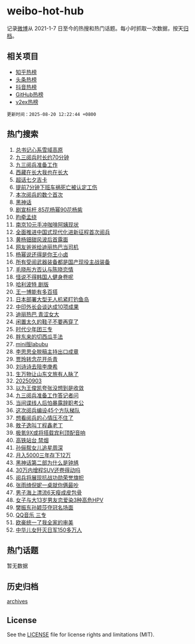 # weibo-hot-hub

记录[微博](https://www.weibo.com)从 2021-1-7 日至今的热搜和热门话题。每小时抓取一次数据，按天[归档](archives)。

## 相关项目

- [知乎热榜](https://github.com/lonnyzhang423/zhihu-hot-hub)
- [头条热榜](https://github.com/lonnyzhang423/toutiao-hot-hub)
- [抖音热榜](https://github.com/lonnyzhang423/douyin-hot-hub)
- [GitHub热榜](https://github.com/lonnyzhang423/github-hot-hub)
- [v2ex热榜](https://github.com/lonnyzhang423/v2ex-hot-hub)


`更新时间：2025-08-20 12:22:44 +0800`

## 热门搜索

1. [总书记心系雪域高原](https://m.weibo.cn/search?containerid=100103type%3D1%26t%3D10%26q%3D%23%E6%80%BB%E4%B9%A6%E8%AE%B0%E5%BF%83%E7%B3%BB%E9%9B%AA%E5%9F%9F%E9%AB%98%E5%8E%9F%23&stream_entry_id=51&isnewpage=1&extparam=seat%3D1%26q%3D%2523%25E6%2580%25BB%25E4%25B9%25A6%25E8%25AE%25B0%25E5%25BF%2583%25E7%25B3%25BB%25E9%259B%25AA%25E5%259F%259F%25E9%25AB%2598%25E5%258E%259F%2523%26pos%3D0%26stream_entry_id%3D51%26c_type%3D51%26dgr%3D0%26filter_type%3Drealtimehot%26cate%3D10103%26display_time%3D1755663762%26pre_seqid%3D17556637628490577044143)
1. [九三阅兵时长约70分钟](https://m.weibo.cn/search?containerid=100103type%3D1%26t%3D10%26q%3D%23%E4%B9%9D%E4%B8%89%E9%98%85%E5%85%B5%E6%97%B6%E9%95%BF%E7%BA%A670%E5%88%86%E9%92%9F%23&stream_entry_id=31&isnewpage=1&extparam=seat%3D1%26q%3D%2523%25E4%25B9%259D%25E4%25B8%2589%25E9%2598%2585%25E5%2585%25B5%25E6%2597%25B6%25E9%2595%25BF%25E7%25BA%25A670%25E5%2588%2586%25E9%2592%259F%2523%26dgr%3D0%26realpos%3D1%26filter_type%3Drealtimehot%26pos%3D0%26band_rank%3D1%26flag%3D2%26c_type%3D31%26lcate%3D5001%26stream_entry_id%3D31%26cate%3D5001%26display_time%3D1755663762%26pre_seqid%3D17556637628490577044143)
1. [九三阅兵准备工作](https://m.weibo.cn/search?containerid=100103type%3D1%26t%3D10%26q%3D%23%E4%B9%9D%E4%B8%89%E9%98%85%E5%85%B5%E5%87%86%E5%A4%87%E5%B7%A5%E4%BD%9C%23&stream_entry_id=31&isnewpage=1&extparam=seat%3D1%26q%3D%2523%25E4%25B9%259D%25E4%25B8%2589%25E9%2598%2585%25E5%2585%25B5%25E5%2587%2586%25E5%25A4%2587%25E5%25B7%25A5%25E4%25BD%259C%2523%26dgr%3D0%26realpos%3D2%26filter_type%3Drealtimehot%26pos%3D1%26band_rank%3D2%26flag%3D0%26c_type%3D31%26lcate%3D5001%26stream_entry_id%3D31%26cate%3D5001%26display_time%3D1755663762%26pre_seqid%3D17556637628490577044143)
1. [西藏在长大我也在长大](https://m.weibo.cn/search?containerid=100103type%3D1%26t%3D10%26q%3D%23%E8%A5%BF%E8%97%8F%E5%9C%A8%E9%95%BF%E5%A4%A7%E6%88%91%E4%B9%9F%E5%9C%A8%E9%95%BF%E5%A4%A7%23&stream_entry_id=31&isnewpage=1&extparam=seat%3D1%26q%3D%2523%25E8%25A5%25BF%25E8%2597%258F%25E5%259C%25A8%25E9%2595%25BF%25E5%25A4%25A7%25E6%2588%2591%25E4%25B9%259F%25E5%259C%25A8%25E9%2595%25BF%25E5%25A4%25A7%2523%26dgr%3D0%26realpos%3D3%26filter_type%3Drealtimehot%26pos%3D2%26band_rank%3D3%26flag%3D1%26c_type%3D31%26lcate%3D5001%26stream_entry_id%3D31%26cate%3D5001%26display_time%3D1755663762%26pre_seqid%3D17556637628490577044143)
1. [超话七夕吉卡](https://m.weibo.cn/search?containerid=100103type%3D1%26t%3D10%26q%3D%23%E8%B6%85%E8%AF%9D%E4%B8%83%E5%A4%95%E5%90%89%E5%8D%A1%23&stream_entry_id=31&isnewpage=1&extparam=seat%3D1%26q%3D%2523%25E8%25B6%2585%25E8%25AF%259D%25E4%25B8%2583%25E5%25A4%2595%25E5%2590%2589%25E5%258D%25A1%2523%26adid%3D297443%26band_rank%3D4%26filter_type%3Drealtimehot%26stream_entry_id%3D31%26pos%3D3%26dgr%3D0%26c_type%3D31%26lcate%3D5001%26is_ad_pos%3D1%26cate%3D5001%26display_time%3D1755663762%26pre_seqid%3D17556637628490577044143)
1. [提前7分钟下班车祸死亡被认定工伤](https://m.weibo.cn/search?containerid=100103type%3D1%26t%3D10%26q%3D%23%E6%8F%90%E5%89%8D7%E5%88%86%E9%92%9F%E4%B8%8B%E7%8F%AD%E8%BD%A6%E7%A5%B8%E6%AD%BB%E4%BA%A1%E8%A2%AB%E8%AE%A4%E5%AE%9A%E5%B7%A5%E4%BC%A4%23&stream_entry_id=31&isnewpage=1&extparam=seat%3D1%26q%3D%2523%25E6%258F%2590%25E5%2589%258D7%25E5%2588%2586%25E9%2592%259F%25E4%25B8%258B%25E7%258F%25AD%25E8%25BD%25A6%25E7%25A5%25B8%25E6%25AD%25BB%25E4%25BA%25A1%25E8%25A2%25AB%25E8%25AE%25A4%25E5%25AE%259A%25E5%25B7%25A5%25E4%25BC%25A4%2523%26dgr%3D0%26realpos%3D4%26filter_type%3Drealtimehot%26pos%3D4%26band_rank%3D4%26flag%3D0%26c_type%3D31%26lcate%3D5001%26stream_entry_id%3D31%26cate%3D5001%26display_time%3D1755663762%26pre_seqid%3D17556637628490577044143)
1. [本次阅兵的数个首次](https://m.weibo.cn/search?containerid=100103type%3D1%26t%3D10%26q%3D%23%E6%9C%AC%E6%AC%A1%E9%98%85%E5%85%B5%E7%9A%84%E6%95%B0%E4%B8%AA%E9%A6%96%E6%AC%A1%23&stream_entry_id=31&isnewpage=1&extparam=seat%3D1%26q%3D%2523%25E6%259C%25AC%25E6%25AC%25A1%25E9%2598%2585%25E5%2585%25B5%25E7%259A%2584%25E6%2595%25B0%25E4%25B8%25AA%25E9%25A6%2596%25E6%25AC%25A1%2523%26dgr%3D0%26realpos%3D5%26filter_type%3Drealtimehot%26pos%3D5%26band_rank%3D5%26flag%3D1%26c_type%3D31%26lcate%3D5001%26stream_entry_id%3D31%26cate%3D5001%26display_time%3D1755663762%26pre_seqid%3D17556637628490577044143)
1. [黑神话](https://m.weibo.cn/search?containerid=100103type%3D1%26t%3D10%26q%3D%23%E9%BB%91%E7%A5%9E%E8%AF%9D%23&stream_entry_id=31&isnewpage=1&extparam=seat%3D1%26q%3D%2523%25E9%25BB%2591%25E7%25A5%259E%25E8%25AF%259D%2523%26dgr%3D0%26realpos%3D6%26filter_type%3Drealtimehot%26pos%3D6%26band_rank%3D6%26flag%3D16%26c_type%3D31%26lcate%3D5001%26stream_entry_id%3D31%26cate%3D5001%26display_time%3D1755663762%26pre_seqid%3D17556637628490577044143)
1. [剧宣标杆 85花杨幂90花杨紫](https://m.weibo.cn/search?containerid=100103type%3D1%26t%3D10%26q%3D%E5%89%A7%E5%AE%A3%E6%A0%87%E6%9D%86+85%E8%8A%B1%E6%9D%A8%E5%B9%8290%E8%8A%B1%E6%9D%A8%E7%B4%AB&stream_entry_id=31&isnewpage=1&extparam=seat%3D1%26q%3D%25E5%2589%25A7%25E5%25AE%25A3%25E6%25A0%2587%25E6%259D%2586%252085%25E8%258A%25B1%25E6%259D%25A8%25E5%25B9%258290%25E8%258A%25B1%25E6%259D%25A8%25E7%25B4%25AB%26dgr%3D0%26realpos%3D7%26filter_type%3Drealtimehot%26pos%3D7%26band_rank%3D7%26flag%3D1%26c_type%3D31%26lcate%3D5001%26stream_entry_id%3D31%26cate%3D5001%26display_time%3D1755663762%26pre_seqid%3D17556637628490577044143)
1. [昀牵孟绕](https://m.weibo.cn/search?containerid=100103type%3D1%26t%3D10%26q%3D%23%E6%98%80%E7%89%B5%E5%AD%9F%E7%BB%95%23&stream_entry_id=31&isnewpage=1&extparam=seat%3D1%26q%3D%2523%25E6%2598%2580%25E7%2589%25B5%25E5%25AD%259F%25E7%25BB%2595%2523%26dgr%3D0%26realpos%3D8%26filter_type%3Drealtimehot%26pos%3D8%26band_rank%3D8%26flag%3D1%26c_type%3D31%26lcate%3D5001%26stream_entry_id%3D31%26cate%3D5001%26display_time%3D1755663762%26pre_seqid%3D17556637628490577044143)
1. [南京10元手冲咖啡阿姨现状](https://m.weibo.cn/search?containerid=100103type%3D1%26t%3D10%26q%3D%E5%8D%97%E4%BA%AC10%E5%85%83%E6%89%8B%E5%86%B2%E5%92%96%E5%95%A1%E9%98%BF%E5%A7%A8%E7%8E%B0%E7%8A%B6&stream_entry_id=31&isnewpage=1&extparam=seat%3D1%26q%3D%25E5%258D%2597%25E4%25BA%25AC10%25E5%2585%2583%25E6%2589%258B%25E5%2586%25B2%25E5%2592%2596%25E5%2595%25A1%25E9%2598%25BF%25E5%25A7%25A8%25E7%258E%25B0%25E7%258A%25B6%26dgr%3D0%26realpos%3D9%26filter_type%3Drealtimehot%26pos%3D9%26band_rank%3D9%26flag%3D0%26c_type%3D31%26lcate%3D5001%26stream_entry_id%3D31%26cate%3D5001%26display_time%3D1755663762%26pre_seqid%3D17556637628490577044143)
1. [全面推进中国式现代化进新征程首次阅兵](https://m.weibo.cn/search?containerid=100103type%3D1%26t%3D10%26q%3D%23%E5%85%A8%E9%9D%A2%E6%8E%A8%E8%BF%9B%E4%B8%AD%E5%9B%BD%E5%BC%8F%E7%8E%B0%E4%BB%A3%E5%8C%96%E8%BF%9B%E6%96%B0%E5%BE%81%E7%A8%8B%E9%A6%96%E6%AC%A1%E9%98%85%E5%85%B5%23&stream_entry_id=31&isnewpage=1&extparam=seat%3D1%26q%3D%2523%25E5%2585%25A8%25E9%259D%25A2%25E6%258E%25A8%25E8%25BF%259B%25E4%25B8%25AD%25E5%259B%25BD%25E5%25BC%258F%25E7%258E%25B0%25E4%25BB%25A3%25E5%258C%2596%25E8%25BF%259B%25E6%2596%25B0%25E5%25BE%2581%25E7%25A8%258B%25E9%25A6%2596%25E6%25AC%25A1%25E9%2598%2585%25E5%2585%25B5%2523%26dgr%3D0%26realpos%3D10%26filter_type%3Drealtimehot%26pos%3D10%26band_rank%3D10%26flag%3D1%26c_type%3D31%26lcate%3D5001%26stream_entry_id%3D31%26cate%3D5001%26display_time%3D1755663762%26pre_seqid%3D17556637628490577044143)
1. [黄杨钿甜风波后首露面](https://m.weibo.cn/search?containerid=100103type%3D1%26t%3D10%26q%3D%23%E9%BB%84%E6%9D%A8%E9%92%BF%E7%94%9C%E9%A3%8E%E6%B3%A2%E5%90%8E%E9%A6%96%E9%9C%B2%E9%9D%A2%23&stream_entry_id=31&isnewpage=1&extparam=seat%3D1%26q%3D%2523%25E9%25BB%2584%25E6%259D%25A8%25E9%2592%25BF%25E7%2594%259C%25E9%25A3%258E%25E6%25B3%25A2%25E5%2590%258E%25E9%25A6%2596%25E9%259C%25B2%25E9%259D%25A2%2523%26dgr%3D0%26realpos%3D11%26filter_type%3Drealtimehot%26pos%3D11%26band_rank%3D11%26flag%3D2%26c_type%3D31%26lcate%3D5001%26stream_entry_id%3D31%26cate%3D5001%26display_time%3D1755663762%26pre_seqid%3D17556637628490577044143)
1. [网友爸爸给迪丽热巴当司机](https://m.weibo.cn/search?containerid=100103type%3D1%26t%3D10%26q%3D%23%E7%BD%91%E5%8F%8B%E7%88%B8%E7%88%B8%E7%BB%99%E8%BF%AA%E4%B8%BD%E7%83%AD%E5%B7%B4%E5%BD%93%E5%8F%B8%E6%9C%BA%23&stream_entry_id=31&isnewpage=1&extparam=seat%3D1%26q%3D%2523%25E7%25BD%2591%25E5%258F%258B%25E7%2588%25B8%25E7%2588%25B8%25E7%25BB%2599%25E8%25BF%25AA%25E4%25B8%25BD%25E7%2583%25AD%25E5%25B7%25B4%25E5%25BD%2593%25E5%258F%25B8%25E6%259C%25BA%2523%26dgr%3D0%26realpos%3D12%26filter_type%3Drealtimehot%26pos%3D12%26band_rank%3D12%26flag%3D2%26c_type%3D31%26lcate%3D5001%26stream_entry_id%3D31%26cate%3D5001%26display_time%3D1755663762%26pre_seqid%3D17556637628490577044143)
1. [杨幂说还得是你王小卤](https://m.weibo.cn/search?containerid=100103type%3D1%26t%3D10%26q%3D%23%E6%9D%A8%E5%B9%82%E8%AF%B4%E8%BF%98%E5%BE%97%E6%98%AF%E4%BD%A0%E7%8E%8B%E5%B0%8F%E5%8D%A4%23&stream_entry_id=31&isnewpage=1&extparam=seat%3D1%26q%3D%2523%25E6%259D%25A8%25E5%25B9%2582%25E8%25AF%25B4%25E8%25BF%2598%25E5%25BE%2597%25E6%2598%25AF%25E4%25BD%25A0%25E7%258E%258B%25E5%25B0%258F%25E5%258D%25A4%2523%26dgr%3D0%26realpos%3D13%26filter_type%3Drealtimehot%26pos%3D13%26band_rank%3D13%26flag%3D1%26c_type%3D31%26lcate%3D5001%26stream_entry_id%3D31%26cate%3D5001%26display_time%3D1755663762%26pre_seqid%3D17556637628490577044143)
1. [所有受阅武器装备都是国产现役主战装备](https://m.weibo.cn/search?containerid=100103type%3D1%26t%3D10%26q%3D%23%E6%89%80%E6%9C%89%E5%8F%97%E9%98%85%E6%AD%A6%E5%99%A8%E8%A3%85%E5%A4%87%E9%83%BD%E6%98%AF%E5%9B%BD%E4%BA%A7%E7%8E%B0%E5%BD%B9%E4%B8%BB%E6%88%98%E8%A3%85%E5%A4%87%23&stream_entry_id=31&isnewpage=1&extparam=seat%3D1%26q%3D%2523%25E6%2589%2580%25E6%259C%2589%25E5%258F%2597%25E9%2598%2585%25E6%25AD%25A6%25E5%2599%25A8%25E8%25A3%2585%25E5%25A4%2587%25E9%2583%25BD%25E6%2598%25AF%25E5%259B%25BD%25E4%25BA%25A7%25E7%258E%25B0%25E5%25BD%25B9%25E4%25B8%25BB%25E6%2588%2598%25E8%25A3%2585%25E5%25A4%2587%2523%26dgr%3D0%26realpos%3D14%26filter_type%3Drealtimehot%26pos%3D14%26band_rank%3D14%26flag%3D1%26c_type%3D31%26lcate%3D5001%26stream_entry_id%3D31%26cate%3D5001%26display_time%3D1755663762%26pre_seqid%3D17556637628490577044143)
1. [毛晓彤方否认与陈晓恋情](https://m.weibo.cn/search?containerid=100103type%3D1%26t%3D10%26q%3D%23%E6%AF%9B%E6%99%93%E5%BD%A4%E6%96%B9%E5%90%A6%E8%AE%A4%E4%B8%8E%E9%99%88%E6%99%93%E6%81%8B%E6%83%85%23&stream_entry_id=31&isnewpage=1&extparam=seat%3D1%26q%3D%2523%25E6%25AF%259B%25E6%2599%2593%25E5%25BD%25A4%25E6%2596%25B9%25E5%2590%25A6%25E8%25AE%25A4%25E4%25B8%258E%25E9%2599%2588%25E6%2599%2593%25E6%2581%258B%25E6%2583%2585%2523%26dgr%3D0%26realpos%3D15%26filter_type%3Drealtimehot%26pos%3D15%26band_rank%3D15%26flag%3D2%26c_type%3D31%26lcate%3D5001%26stream_entry_id%3D31%26cate%3D5001%26display_time%3D1755663762%26pre_seqid%3D17556637628490577044143)
1. [怪说不得韩国人健身卷呢](https://m.weibo.cn/search?containerid=100103type%3D1%26t%3D10%26q%3D%E6%80%AA%E8%AF%B4%E4%B8%8D%E5%BE%97%E9%9F%A9%E5%9B%BD%E4%BA%BA%E5%81%A5%E8%BA%AB%E5%8D%B7%E5%91%A2&stream_entry_id=31&isnewpage=1&extparam=seat%3D1%26q%3D%25E6%2580%25AA%25E8%25AF%25B4%25E4%25B8%258D%25E5%25BE%2597%25E9%259F%25A9%25E5%259B%25BD%25E4%25BA%25BA%25E5%2581%25A5%25E8%25BA%25AB%25E5%258D%25B7%25E5%2591%25A2%26dgr%3D0%26realpos%3D16%26filter_type%3Drealtimehot%26pos%3D16%26band_rank%3D16%26flag%3D1%26c_type%3D31%26lcate%3D5001%26stream_entry_id%3D31%26cate%3D5001%26display_time%3D1755663762%26pre_seqid%3D17556637628490577044143)
1. [哈利波特 剧版](https://m.weibo.cn/search?containerid=100103type%3D1%26t%3D10%26q%3D%E5%93%88%E5%88%A9%E6%B3%A2%E7%89%B9+%E5%89%A7%E7%89%88&stream_entry_id=31&isnewpage=1&extparam=seat%3D1%26q%3D%25E5%2593%2588%25E5%2588%25A9%25E6%25B3%25A2%25E7%2589%25B9%2520%25E5%2589%25A7%25E7%2589%2588%26dgr%3D0%26realpos%3D17%26filter_type%3Drealtimehot%26pos%3D17%26band_rank%3D17%26flag%3D1%26c_type%3D31%26lcate%3D5001%26stream_entry_id%3D31%26cate%3D5001%26display_time%3D1755663762%26pre_seqid%3D17556637628490577044143)
1. [王一博能有多百搭](https://m.weibo.cn/search?containerid=100103type%3D1%26t%3D10%26q%3D%23%E7%8E%8B%E4%B8%80%E5%8D%9A%E8%83%BD%E6%9C%89%E5%A4%9A%E7%99%BE%E6%90%AD%23&stream_entry_id=31&isnewpage=1&extparam=seat%3D1%26q%3D%2523%25E7%258E%258B%25E4%25B8%2580%25E5%258D%259A%25E8%2583%25BD%25E6%259C%2589%25E5%25A4%259A%25E7%2599%25BE%25E6%2590%25AD%2523%26dgr%3D0%26realpos%3D18%26filter_type%3Drealtimehot%26pos%3D18%26band_rank%3D18%26flag%3D1%26c_type%3D31%26lcate%3D5001%26stream_entry_id%3D31%26cate%3D5001%26display_time%3D1755663762%26pre_seqid%3D17556637628490577044143)
1. [日本部署大型无人机紧盯钓鱼岛](https://m.weibo.cn/search?containerid=100103type%3D1%26t%3D10%26q%3D%23%E6%97%A5%E6%9C%AC%E9%83%A8%E7%BD%B2%E5%A4%A7%E5%9E%8B%E6%97%A0%E4%BA%BA%E6%9C%BA%E7%B4%A7%E7%9B%AF%E9%92%93%E9%B1%BC%E5%B2%9B%23&stream_entry_id=31&isnewpage=1&extparam=seat%3D1%26q%3D%2523%25E6%2597%25A5%25E6%259C%25AC%25E9%2583%25A8%25E7%25BD%25B2%25E5%25A4%25A7%25E5%259E%258B%25E6%2597%25A0%25E4%25BA%25BA%25E6%259C%25BA%25E7%25B4%25A7%25E7%259B%25AF%25E9%2592%2593%25E9%25B1%25BC%25E5%25B2%259B%2523%26dgr%3D0%26realpos%3D19%26filter_type%3Drealtimehot%26pos%3D19%26band_rank%3D19%26flag%3D1%26c_type%3D31%26lcate%3D5001%26stream_entry_id%3D31%26cate%3D5001%26display_time%3D1755663762%26pre_seqid%3D17556637628490577044143)
1. [中印外长会谈达成10项成果](https://m.weibo.cn/search?containerid=100103type%3D1%26t%3D10%26q%3D%23%E4%B8%AD%E5%8D%B0%E5%A4%96%E9%95%BF%E4%BC%9A%E8%B0%88%E8%BE%BE%E6%88%9010%E9%A1%B9%E6%88%90%E6%9E%9C%23&stream_entry_id=31&isnewpage=1&extparam=seat%3D1%26q%3D%2523%25E4%25B8%25AD%25E5%258D%25B0%25E5%25A4%2596%25E9%2595%25BF%25E4%25BC%259A%25E8%25B0%2588%25E8%25BE%25BE%25E6%2588%259010%25E9%25A1%25B9%25E6%2588%2590%25E6%259E%259C%2523%26dgr%3D0%26realpos%3D20%26filter_type%3Drealtimehot%26pos%3D20%26band_rank%3D20%26flag%3D1%26c_type%3D31%26lcate%3D5001%26stream_entry_id%3D31%26cate%3D5001%26display_time%3D1755663762%26pre_seqid%3D17556637628490577044143)
1. [迪丽热巴 青涩女大](https://m.weibo.cn/search?containerid=100103type%3D1%26t%3D10%26q%3D%E8%BF%AA%E4%B8%BD%E7%83%AD%E5%B7%B4+%E9%9D%92%E6%B6%A9%E5%A5%B3%E5%A4%A7&stream_entry_id=31&isnewpage=1&extparam=seat%3D1%26q%3D%25E8%25BF%25AA%25E4%25B8%25BD%25E7%2583%25AD%25E5%25B7%25B4%2520%25E9%259D%2592%25E6%25B6%25A9%25E5%25A5%25B3%25E5%25A4%25A7%26dgr%3D0%26realpos%3D21%26filter_type%3Drealtimehot%26pos%3D21%26band_rank%3D21%26flag%3D0%26c_type%3D31%26lcate%3D5001%26stream_entry_id%3D31%26cate%3D5001%26display_time%3D1755663762%26pre_seqid%3D17556637628490577044143)
1. [闲置太久的鞋子不要再穿了](https://m.weibo.cn/search?containerid=100103type%3D1%26t%3D10%26q%3D%E9%97%B2%E7%BD%AE%E5%A4%AA%E4%B9%85%E7%9A%84%E9%9E%8B%E5%AD%90%E4%B8%8D%E8%A6%81%E5%86%8D%E7%A9%BF%E4%BA%86&stream_entry_id=31&isnewpage=1&extparam=seat%3D1%26q%3D%25E9%2597%25B2%25E7%25BD%25AE%25E5%25A4%25AA%25E4%25B9%2585%25E7%259A%2584%25E9%259E%258B%25E5%25AD%2590%25E4%25B8%258D%25E8%25A6%2581%25E5%2586%258D%25E7%25A9%25BF%25E4%25BA%2586%26dgr%3D0%26realpos%3D22%26filter_type%3Drealtimehot%26pos%3D22%26band_rank%3D22%26flag%3D2%26c_type%3D31%26lcate%3D5001%26stream_entry_id%3D31%26cate%3D5001%26display_time%3D1755663762%26pre_seqid%3D17556637628490577044143)
1. [时代少年团三专](https://m.weibo.cn/search?containerid=100103type%3D1%26t%3D10%26q%3D%E6%97%B6%E4%BB%A3%E5%B0%91%E5%B9%B4%E5%9B%A2%E4%B8%89%E4%B8%93&stream_entry_id=31&isnewpage=1&extparam=seat%3D1%26q%3D%25E6%2597%25B6%25E4%25BB%25A3%25E5%25B0%2591%25E5%25B9%25B4%25E5%259B%25A2%25E4%25B8%2589%25E4%25B8%2593%26dgr%3D0%26realpos%3D23%26filter_type%3Drealtimehot%26pos%3D23%26band_rank%3D23%26flag%3D1%26c_type%3D31%26lcate%3D5001%26stream_entry_id%3D31%26cate%3D5001%26display_time%3D1755663762%26pre_seqid%3D17556637628490577044143)
1. [胖东来的切西瓜手法](https://m.weibo.cn/search?containerid=100103type%3D1%26t%3D10%26q%3D%23%E8%83%96%E4%B8%9C%E6%9D%A5%E7%9A%84%E5%88%87%E8%A5%BF%E7%93%9C%E6%89%8B%E6%B3%95%23&stream_entry_id=31&isnewpage=1&extparam=seat%3D1%26q%3D%2523%25E8%2583%2596%25E4%25B8%259C%25E6%259D%25A5%25E7%259A%2584%25E5%2588%2587%25E8%25A5%25BF%25E7%2593%259C%25E6%2589%258B%25E6%25B3%2595%2523%26dgr%3D0%26realpos%3D24%26filter_type%3Drealtimehot%26pos%3D24%26band_rank%3D24%26flag%3D0%26c_type%3D31%26lcate%3D5001%26stream_entry_id%3D31%26cate%3D5001%26display_time%3D1755663762%26pre_seqid%3D17556637628490577044143)
1. [mini版labubu](https://m.weibo.cn/search?containerid=100103type%3D1%26t%3D10%26q%3D%23mini%E7%89%88labubu%23&stream_entry_id=31&isnewpage=1&extparam=seat%3D1%26q%3D%2523mini%25E7%2589%2588labubu%2523%26dgr%3D0%26realpos%3D25%26filter_type%3Drealtimehot%26pos%3D25%26band_rank%3D25%26flag%3D1%26c_type%3D31%26lcate%3D5001%26stream_entry_id%3D31%26cate%3D5001%26display_time%3D1755663762%26pre_seqid%3D17556637628490577044143)
1. [李思思全脱稿主持出口成章](https://m.weibo.cn/search?containerid=100103type%3D1%26t%3D10%26q%3D%E6%9D%8E%E6%80%9D%E6%80%9D%E5%85%A8%E8%84%B1%E7%A8%BF%E4%B8%BB%E6%8C%81%E5%87%BA%E5%8F%A3%E6%88%90%E7%AB%A0&stream_entry_id=31&isnewpage=1&extparam=seat%3D1%26q%3D%25E6%259D%258E%25E6%2580%259D%25E6%2580%259D%25E5%2585%25A8%25E8%2584%25B1%25E7%25A8%25BF%25E4%25B8%25BB%25E6%258C%2581%25E5%2587%25BA%25E5%258F%25A3%25E6%2588%2590%25E7%25AB%25A0%26dgr%3D0%26realpos%3D26%26filter_type%3Drealtimehot%26pos%3D26%26band_rank%3D26%26flag%3D1%26c_type%3D31%26lcate%3D5001%26stream_entry_id%3D31%26cate%3D5001%26display_time%3D1755663762%26pre_seqid%3D17556637628490577044143)
1. [贾玲转念花开杀青](https://m.weibo.cn/search?containerid=100103type%3D1%26t%3D10%26q%3D%23%E8%B4%BE%E7%8E%B2%E8%BD%AC%E5%BF%B5%E8%8A%B1%E5%BC%80%E6%9D%80%E9%9D%92%23&stream_entry_id=31&isnewpage=1&extparam=seat%3D1%26q%3D%2523%25E8%25B4%25BE%25E7%258E%25B2%25E8%25BD%25AC%25E5%25BF%25B5%25E8%258A%25B1%25E5%25BC%2580%25E6%259D%2580%25E9%259D%2592%2523%26dgr%3D0%26realpos%3D27%26filter_type%3Drealtimehot%26pos%3D27%26band_rank%3D27%26flag%3D1%26c_type%3D31%26lcate%3D5001%26stream_entry_id%3D31%26cate%3D5001%26display_time%3D1755663762%26pre_seqid%3D17556637628490577044143)
1. [刘诗诗去陪李庚希](https://m.weibo.cn/search?containerid=100103type%3D1%26t%3D10%26q%3D%23%E5%88%98%E8%AF%97%E8%AF%97%E5%8E%BB%E9%99%AA%E6%9D%8E%E5%BA%9A%E5%B8%8C%23&stream_entry_id=31&isnewpage=1&extparam=seat%3D1%26q%3D%2523%25E5%2588%2598%25E8%25AF%2597%25E8%25AF%2597%25E5%258E%25BB%25E9%2599%25AA%25E6%259D%258E%25E5%25BA%259A%25E5%25B8%258C%2523%26dgr%3D0%26realpos%3D28%26filter_type%3Drealtimehot%26pos%3D28%26band_rank%3D28%26flag%3D0%26c_type%3D31%26lcate%3D5001%26stream_entry_id%3D31%26cate%3D5001%26display_time%3D1755663762%26pre_seqid%3D17556637628490577044143)
1. [生万物让山东文旅有人脉了](https://m.weibo.cn/search?containerid=100103type%3D1%26t%3D10%26q%3D%E7%94%9F%E4%B8%87%E7%89%A9%E8%AE%A9%E5%B1%B1%E4%B8%9C%E6%96%87%E6%97%85%E6%9C%89%E4%BA%BA%E8%84%89%E4%BA%86&stream_entry_id=31&isnewpage=1&extparam=seat%3D1%26q%3D%25E7%2594%259F%25E4%25B8%2587%25E7%2589%25A9%25E8%25AE%25A9%25E5%25B1%25B1%25E4%25B8%259C%25E6%2596%2587%25E6%2597%2585%25E6%259C%2589%25E4%25BA%25BA%25E8%2584%2589%25E4%25BA%2586%26dgr%3D0%26realpos%3D29%26filter_type%3Drealtimehot%26pos%3D29%26band_rank%3D29%26flag%3D1%26c_type%3D31%26lcate%3D5001%26stream_entry_id%3D31%26cate%3D5001%26display_time%3D1755663762%26pre_seqid%3D17556637628490577044143)
1. [20250903](https://m.weibo.cn/search?containerid=100103type%3D1%26t%3D10%26q%3D%2320250903%23&stream_entry_id=31&isnewpage=1&extparam=seat%3D1%26q%3D%252320250903%2523%26dgr%3D0%26realpos%3D30%26filter_type%3Drealtimehot%26pos%3D30%26band_rank%3D30%26flag%3D1%26c_type%3D31%26lcate%3D5001%26stream_entry_id%3D31%26cate%3D5001%26display_time%3D1755663762%26pre_seqid%3D17556637628490577044143)
1. [以为王俊凯夸张没想到是收敛](https://m.weibo.cn/search?containerid=100103type%3D1%26t%3D10%26q%3D%E4%BB%A5%E4%B8%BA%E7%8E%8B%E4%BF%8A%E5%87%AF%E5%A4%B8%E5%BC%A0%E6%B2%A1%E6%83%B3%E5%88%B0%E6%98%AF%E6%94%B6%E6%95%9B&stream_entry_id=31&isnewpage=1&extparam=seat%3D1%26q%3D%25E4%25BB%25A5%25E4%25B8%25BA%25E7%258E%258B%25E4%25BF%258A%25E5%2587%25AF%25E5%25A4%25B8%25E5%25BC%25A0%25E6%25B2%25A1%25E6%2583%25B3%25E5%2588%25B0%25E6%2598%25AF%25E6%2594%25B6%25E6%2595%259B%26dgr%3D0%26realpos%3D31%26filter_type%3Drealtimehot%26pos%3D31%26band_rank%3D31%26flag%3D1%26c_type%3D31%26lcate%3D5001%26stream_entry_id%3D31%26cate%3D5001%26display_time%3D1755663762%26pre_seqid%3D17556637628490577044143)
1. [九三阅兵准备工作答记者问](https://m.weibo.cn/search?containerid=100103type%3D1%26t%3D10%26q%3D%23%E4%B9%9D%E4%B8%89%E9%98%85%E5%85%B5%E5%87%86%E5%A4%87%E5%B7%A5%E4%BD%9C%E7%AD%94%E8%AE%B0%E8%80%85%E9%97%AE%23&stream_entry_id=31&isnewpage=1&extparam=seat%3D1%26q%3D%2523%25E4%25B9%259D%25E4%25B8%2589%25E9%2598%2585%25E5%2585%25B5%25E5%2587%2586%25E5%25A4%2587%25E5%25B7%25A5%25E4%25BD%259C%25E7%25AD%2594%25E8%25AE%25B0%25E8%2580%2585%25E9%2597%25AE%2523%26dgr%3D0%26realpos%3D32%26filter_type%3Drealtimehot%26pos%3D32%26band_rank%3D32%26flag%3D0%26c_type%3D31%26lcate%3D5001%26stream_entry_id%3D31%26cate%3D5001%26display_time%3D1755663762%26pre_seqid%3D17556637628490577044143)
1. [当间谍线人后怕暴露辞职考公](https://m.weibo.cn/search?containerid=100103type%3D1%26t%3D10%26q%3D%23%E5%BD%93%E9%97%B4%E8%B0%8D%E7%BA%BF%E4%BA%BA%E5%90%8E%E6%80%95%E6%9A%B4%E9%9C%B2%E8%BE%9E%E8%81%8C%E8%80%83%E5%85%AC%23&stream_entry_id=31&isnewpage=1&extparam=seat%3D1%26q%3D%2523%25E5%25BD%2593%25E9%2597%25B4%25E8%25B0%258D%25E7%25BA%25BF%25E4%25BA%25BA%25E5%2590%258E%25E6%2580%2595%25E6%259A%25B4%25E9%259C%25B2%25E8%25BE%259E%25E8%2581%258C%25E8%2580%2583%25E5%2585%25AC%2523%26dgr%3D0%26realpos%3D33%26filter_type%3Drealtimehot%26pos%3D33%26band_rank%3D33%26flag%3D0%26c_type%3D31%26lcate%3D5001%26stream_entry_id%3D31%26cate%3D5001%26display_time%3D1755663762%26pre_seqid%3D17556637628490577044143)
1. [这次阅兵编设45个方队梯队](https://m.weibo.cn/search?containerid=100103type%3D1%26t%3D10%26q%3D%23%E8%BF%99%E6%AC%A1%E9%98%85%E5%85%B5%E7%BC%96%E8%AE%BE45%E4%B8%AA%E6%96%B9%E9%98%9F%E6%A2%AF%E9%98%9F%23&stream_entry_id=31&isnewpage=1&extparam=seat%3D1%26q%3D%2523%25E8%25BF%2599%25E6%25AC%25A1%25E9%2598%2585%25E5%2585%25B5%25E7%25BC%2596%25E8%25AE%25BE45%25E4%25B8%25AA%25E6%2596%25B9%25E9%2598%259F%25E6%25A2%25AF%25E9%2598%259F%2523%26dgr%3D0%26realpos%3D34%26filter_type%3Drealtimehot%26pos%3D34%26band_rank%3D34%26flag%3D0%26c_type%3D31%26lcate%3D5001%26stream_entry_id%3D31%26cate%3D5001%26display_time%3D1755663762%26pre_seqid%3D17556637628490577044143)
1. [想看阅兵的心情压不住了](https://m.weibo.cn/search?containerid=100103type%3D1%26t%3D10%26q%3D%23%E6%83%B3%E7%9C%8B%E9%98%85%E5%85%B5%E7%9A%84%E5%BF%83%E6%83%85%E5%8E%8B%E4%B8%8D%E4%BD%8F%E4%BA%86%23&stream_entry_id=31&isnewpage=1&extparam=seat%3D1%26q%3D%2523%25E6%2583%25B3%25E7%259C%258B%25E9%2598%2585%25E5%2585%25B5%25E7%259A%2584%25E5%25BF%2583%25E6%2583%2585%25E5%258E%258B%25E4%25B8%258D%25E4%25BD%258F%25E4%25BA%2586%2523%26dgr%3D0%26realpos%3D35%26filter_type%3Drealtimehot%26pos%3D35%26band_rank%3D35%26flag%3D1%26c_type%3D31%26lcate%3D5001%26stream_entry_id%3D31%26cate%3D5001%26display_time%3D1755663762%26pre_seqid%3D17556637628490577044143)
1. [敖子逸叫丁程鑫老丁](https://m.weibo.cn/search?containerid=100103type%3D1%26t%3D10%26q%3D%E6%95%96%E5%AD%90%E9%80%B8%E5%8F%AB%E4%B8%81%E7%A8%8B%E9%91%AB%E8%80%81%E4%B8%81&stream_entry_id=31&isnewpage=1&extparam=seat%3D1%26q%3D%25E6%2595%2596%25E5%25AD%2590%25E9%2580%25B8%25E5%258F%25AB%25E4%25B8%2581%25E7%25A8%258B%25E9%2591%25AB%25E8%2580%2581%25E4%25B8%2581%26dgr%3D0%26realpos%3D36%26filter_type%3Drealtimehot%26pos%3D36%26band_rank%3D36%26flag%3D1%26c_type%3D31%26lcate%3D5001%26stream_entry_id%3D31%26cate%3D5001%26display_time%3D1755663762%26pre_seqid%3D17556637628490577044143)
1. [极氪9X或将搭载宾利顶配音响](https://m.weibo.cn/search?containerid=100103type%3D1%26t%3D10%26q%3D%23%E6%9E%81%E6%B0%AA9X%E6%88%96%E5%B0%86%E6%90%AD%E8%BD%BD%E5%AE%BE%E5%88%A9%E9%A1%B6%E9%85%8D%E9%9F%B3%E5%93%8D%23&stream_entry_id=31&isnewpage=1&extparam=seat%3D1%26q%3D%2523%25E6%259E%2581%25E6%25B0%25AA9X%25E6%2588%2596%25E5%25B0%2586%25E6%2590%25AD%25E8%25BD%25BD%25E5%25AE%25BE%25E5%2588%25A9%25E9%25A1%25B6%25E9%2585%258D%25E9%259F%25B3%25E5%2593%258D%2523%26dgr%3D0%26realpos%3D37%26filter_type%3Drealtimehot%26pos%3D37%26band_rank%3D37%26flag%3D1%26c_type%3D31%26lcate%3D5001%26stream_entry_id%3D31%26cate%3D5001%26display_time%3D1755663762%26pre_seqid%3D17556637628490577044143)
1. [高铁站台 禁烟](https://m.weibo.cn/search?containerid=100103type%3D1%26t%3D10%26q%3D%E9%AB%98%E9%93%81%E7%AB%99%E5%8F%B0+%E7%A6%81%E7%83%9F&stream_entry_id=31&isnewpage=1&extparam=seat%3D1%26q%3D%25E9%25AB%2598%25E9%2593%2581%25E7%25AB%2599%25E5%258F%25B0%2520%25E7%25A6%2581%25E7%2583%259F%26dgr%3D0%26realpos%3D38%26filter_type%3Drealtimehot%26pos%3D38%26band_rank%3D38%26flag%3D1%26c_type%3D31%26lcate%3D5001%26stream_entry_id%3D31%26cate%3D5001%26display_time%3D1755663762%26pre_seqid%3D17556637628490577044143)
1. [孙俪帮女儿追星周深](https://m.weibo.cn/search?containerid=100103type%3D1%26t%3D10%26q%3D%23%E5%AD%99%E4%BF%AA%E5%B8%AE%E5%A5%B3%E5%84%BF%E8%BF%BD%E6%98%9F%E5%91%A8%E6%B7%B1%23&stream_entry_id=31&isnewpage=1&extparam=seat%3D1%26q%3D%2523%25E5%25AD%2599%25E4%25BF%25AA%25E5%25B8%25AE%25E5%25A5%25B3%25E5%2584%25BF%25E8%25BF%25BD%25E6%2598%259F%25E5%2591%25A8%25E6%25B7%25B1%2523%26dgr%3D0%26realpos%3D39%26filter_type%3Drealtimehot%26pos%3D39%26band_rank%3D39%26flag%3D1%26c_type%3D31%26lcate%3D5001%26stream_entry_id%3D31%26cate%3D5001%26display_time%3D1755663762%26pre_seqid%3D17556637628490577044143)
1. [月入5000三年存下12万](https://m.weibo.cn/search?containerid=100103type%3D1%26t%3D10%26q%3D%E6%9C%88%E5%85%A55000%E4%B8%89%E5%B9%B4%E5%AD%98%E4%B8%8B12%E4%B8%87&stream_entry_id=31&isnewpage=1&extparam=seat%3D1%26q%3D%25E6%259C%2588%25E5%2585%25A55000%25E4%25B8%2589%25E5%25B9%25B4%25E5%25AD%2598%25E4%25B8%258B12%25E4%25B8%2587%26dgr%3D0%26realpos%3D40%26filter_type%3Drealtimehot%26pos%3D40%26band_rank%3D40%26flag%3D1%26c_type%3D31%26lcate%3D5001%26stream_entry_id%3D31%26cate%3D5001%26display_time%3D1755663762%26pre_seqid%3D17556637628490577044143)
1. [黑神话第二部为什么是钟馗](https://m.weibo.cn/search?containerid=100103type%3D1%26t%3D10%26q%3D%23%E9%BB%91%E7%A5%9E%E8%AF%9D%E7%AC%AC%E4%BA%8C%E9%83%A8%E4%B8%BA%E4%BB%80%E4%B9%88%E6%98%AF%E9%92%9F%E9%A6%97%23&stream_entry_id=31&isnewpage=1&extparam=seat%3D1%26q%3D%2523%25E9%25BB%2591%25E7%25A5%259E%25E8%25AF%259D%25E7%25AC%25AC%25E4%25BA%258C%25E9%2583%25A8%25E4%25B8%25BA%25E4%25BB%2580%25E4%25B9%2588%25E6%2598%25AF%25E9%2592%259F%25E9%25A6%2597%2523%26dgr%3D0%26realpos%3D41%26filter_type%3Drealtimehot%26pos%3D41%26band_rank%3D41%26flag%3D1%26c_type%3D31%26lcate%3D5001%26stream_entry_id%3D31%26cate%3D5001%26display_time%3D1755663762%26pre_seqid%3D17556637628490577044143)
1. [30万内增程SUV还卷得动吗](https://m.weibo.cn/search?containerid=100103type%3D1%26t%3D10%26q%3D%2330%E4%B8%87%E5%86%85%E5%A2%9E%E7%A8%8BSUV%E8%BF%98%E5%8D%B7%E5%BE%97%E5%8A%A8%E5%90%97%23&stream_entry_id=31&isnewpage=1&extparam=seat%3D1%26q%3D%252330%25E4%25B8%2587%25E5%2586%2585%25E5%25A2%259E%25E7%25A8%258BSUV%25E8%25BF%2598%25E5%258D%25B7%25E5%25BE%2597%25E5%258A%25A8%25E5%2590%2597%2523%26dgr%3D0%26realpos%3D42%26filter_type%3Drealtimehot%26pos%3D42%26band_rank%3D42%26flag%3D0%26c_type%3D31%26lcate%3D5001%26stream_entry_id%3D31%26cate%3D5001%26display_time%3D1755663762%26pre_seqid%3D17556637628490577044143)
1. [阅兵将展现抗战功勋荣誉旗帜](https://m.weibo.cn/search?containerid=100103type%3D1%26t%3D10%26q%3D%23%E9%98%85%E5%85%B5%E5%B0%86%E5%B1%95%E7%8E%B0%E6%8A%97%E6%88%98%E5%8A%9F%E5%8B%8B%E8%8D%A3%E8%AA%89%E6%97%97%E5%B8%9C%23&stream_entry_id=31&isnewpage=1&extparam=seat%3D1%26q%3D%2523%25E9%2598%2585%25E5%2585%25B5%25E5%25B0%2586%25E5%25B1%2595%25E7%258E%25B0%25E6%258A%2597%25E6%2588%2598%25E5%258A%259F%25E5%258B%258B%25E8%258D%25A3%25E8%25AA%2589%25E6%2597%2597%25E5%25B8%259C%2523%26dgr%3D0%26realpos%3D43%26filter_type%3Drealtimehot%26pos%3D43%26band_rank%3D43%26flag%3D1%26c_type%3D31%26lcate%3D5001%26stream_entry_id%3D31%26cate%3D5001%26display_time%3D1755663762%26pre_seqid%3D17556637628490577044143)
1. [张雨绮倪妮一桌就你俩最吵](https://m.weibo.cn/search?containerid=100103type%3D1%26t%3D10%26q%3D%E5%BC%A0%E9%9B%A8%E7%BB%AE%E5%80%AA%E5%A6%AE%E4%B8%80%E6%A1%8C%E5%B0%B1%E4%BD%A0%E4%BF%A9%E6%9C%80%E5%90%B5&stream_entry_id=31&isnewpage=1&extparam=seat%3D1%26q%3D%25E5%25BC%25A0%25E9%259B%25A8%25E7%25BB%25AE%25E5%2580%25AA%25E5%25A6%25AE%25E4%25B8%2580%25E6%25A1%258C%25E5%25B0%25B1%25E4%25BD%25A0%25E4%25BF%25A9%25E6%259C%2580%25E5%2590%25B5%26dgr%3D0%26realpos%3D44%26filter_type%3Drealtimehot%26pos%3D44%26band_rank%3D44%26flag%3D0%26c_type%3D31%26lcate%3D5001%26stream_entry_id%3D31%26cate%3D5001%26display_time%3D1755663762%26pre_seqid%3D17556637628490577044143)
1. [男子海上漂流6天瘦成皮包骨](https://m.weibo.cn/search?containerid=100103type%3D1%26t%3D10%26q%3D%23%E7%94%B7%E5%AD%90%E6%B5%B7%E4%B8%8A%E6%BC%82%E6%B5%816%E5%A4%A9%E7%98%A6%E6%88%90%E7%9A%AE%E5%8C%85%E9%AA%A8%23&stream_entry_id=31&isnewpage=1&extparam=seat%3D1%26q%3D%2523%25E7%2594%25B7%25E5%25AD%2590%25E6%25B5%25B7%25E4%25B8%258A%25E6%25BC%2582%25E6%25B5%25816%25E5%25A4%25A9%25E7%2598%25A6%25E6%2588%2590%25E7%259A%25AE%25E5%258C%2585%25E9%25AA%25A8%2523%26dgr%3D0%26realpos%3D45%26filter_type%3Drealtimehot%26pos%3D45%26band_rank%3D45%26flag%3D0%26c_type%3D31%26lcate%3D5001%26stream_entry_id%3D31%26cate%3D5001%26display_time%3D1755663762%26pre_seqid%3D17556637628490577044143)
1. [女子与大13岁男友恋爱染3种高危HPV](https://m.weibo.cn/search?containerid=100103type%3D1%26t%3D10%26q%3D%23%E5%A5%B3%E5%AD%90%E4%B8%8E%E5%A4%A713%E5%B2%81%E7%94%B7%E5%8F%8B%E6%81%8B%E7%88%B1%E6%9F%933%E7%A7%8D%E9%AB%98%E5%8D%B1HPV%23&stream_entry_id=31&isnewpage=1&extparam=seat%3D1%26q%3D%2523%25E5%25A5%25B3%25E5%25AD%2590%25E4%25B8%258E%25E5%25A4%25A713%25E5%25B2%2581%25E7%2594%25B7%25E5%258F%258B%25E6%2581%258B%25E7%2588%25B1%25E6%259F%25933%25E7%25A7%258D%25E9%25AB%2598%25E5%258D%25B1HPV%2523%26dgr%3D0%26realpos%3D46%26filter_type%3Drealtimehot%26pos%3D46%26band_rank%3D46%26flag%3D0%26c_type%3D31%26lcate%3D5001%26stream_entry_id%3D31%26cate%3D5001%26display_time%3D1755663762%26pre_seqid%3D17556637628490577044143)
1. [樊振东孙颖莎夺冠名场面](https://m.weibo.cn/search?containerid=100103type%3D1%26t%3D10%26q%3D%23%E6%A8%8A%E6%8C%AF%E4%B8%9C%E5%AD%99%E9%A2%96%E8%8E%8E%E5%A4%BA%E5%86%A0%E5%90%8D%E5%9C%BA%E9%9D%A2%23&stream_entry_id=31&isnewpage=1&extparam=seat%3D1%26q%3D%2523%25E6%25A8%258A%25E6%258C%25AF%25E4%25B8%259C%25E5%25AD%2599%25E9%25A2%2596%25E8%258E%258E%25E5%25A4%25BA%25E5%2586%25A0%25E5%2590%258D%25E5%259C%25BA%25E9%259D%25A2%2523%26dgr%3D0%26realpos%3D47%26filter_type%3Drealtimehot%26pos%3D47%26band_rank%3D47%26flag%3D0%26c_type%3D31%26lcate%3D5001%26stream_entry_id%3D31%26cate%3D5001%26display_time%3D1755663762%26pre_seqid%3D17556637628490577044143)
1. [QQ音乐 三专](https://m.weibo.cn/search?containerid=100103type%3D1%26t%3D10%26q%3DQQ%E9%9F%B3%E4%B9%90+%E4%B8%89%E4%B8%93&stream_entry_id=31&isnewpage=1&extparam=seat%3D1%26q%3DQQ%25E9%259F%25B3%25E4%25B9%2590%2520%25E4%25B8%2589%25E4%25B8%2593%26dgr%3D0%26realpos%3D48%26filter_type%3Drealtimehot%26pos%3D48%26band_rank%3D48%26flag%3D1%26c_type%3D31%26lcate%3D5001%26stream_entry_id%3D31%26cate%3D5001%26display_time%3D1755663762%26pre_seqid%3D17556637628490577044143)
1. [欧豪统一了我全家的审美](https://m.weibo.cn/search?containerid=100103type%3D1%26t%3D10%26q%3D%E6%AC%A7%E8%B1%AA%E7%BB%9F%E4%B8%80%E4%BA%86%E6%88%91%E5%85%A8%E5%AE%B6%E7%9A%84%E5%AE%A1%E7%BE%8E&stream_entry_id=31&isnewpage=1&extparam=seat%3D1%26q%3D%25E6%25AC%25A7%25E8%25B1%25AA%25E7%25BB%259F%25E4%25B8%2580%25E4%25BA%2586%25E6%2588%2591%25E5%2585%25A8%25E5%25AE%25B6%25E7%259A%2584%25E5%25AE%25A1%25E7%25BE%258E%26dgr%3D0%26realpos%3D49%26filter_type%3Drealtimehot%26pos%3D49%26band_rank%3D49%26flag%3D0%26c_type%3D31%26lcate%3D5001%26stream_entry_id%3D31%26cate%3D5001%26display_time%3D1755663762%26pre_seqid%3D17556637628490577044143)
1. [中华儿女歼灭日军150多万人](https://m.weibo.cn/search?containerid=100103type%3D1%26t%3D10%26q%3D%23%E4%B8%AD%E5%8D%8E%E5%84%BF%E5%A5%B3%E6%AD%BC%E7%81%AD%E6%97%A5%E5%86%9B150%E5%A4%9A%E4%B8%87%E4%BA%BA%23&stream_entry_id=31&isnewpage=1&extparam=seat%3D1%26q%3D%2523%25E4%25B8%25AD%25E5%258D%258E%25E5%2584%25BF%25E5%25A5%25B3%25E6%25AD%25BC%25E7%2581%25AD%25E6%2597%25A5%25E5%2586%259B150%25E5%25A4%259A%25E4%25B8%2587%25E4%25BA%25BA%2523%26dgr%3D0%26realpos%3D50%26filter_type%3Drealtimehot%26pos%3D50%26band_rank%3D50%26flag%3D1%26c_type%3D31%26lcate%3D5001%26stream_entry_id%3D31%26cate%3D5001%26display_time%3D1755663762%26pre_seqid%3D17556637628490577044143)

## 热门话题

暂无数据

## 历史归档

[archives](archives)

## License

See the [LICENSE](LICENSE) file for license rights and limitations (MIT).
